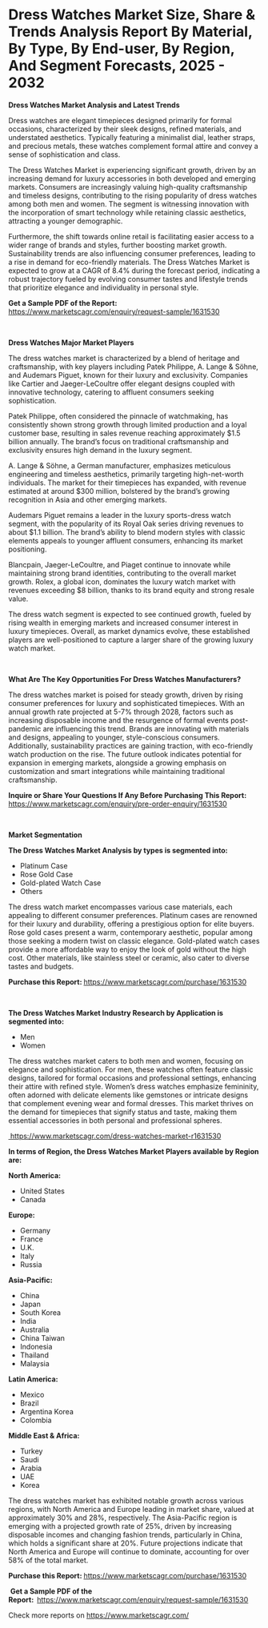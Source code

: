 <p><h1>Dress Watches Market Size, Share & Trends Analysis Report By Material, By Type, By End-user, By Region, And Segment Forecasts, 2025 - 2032</h1></p><p><strong>Dress Watches Market Analysis and Latest Trends</strong></p>
<p><p>Dress watches are elegant timepieces designed primarily for formal occasions, characterized by their sleek designs, refined materials, and understated aesthetics. Typically featuring a minimalist dial, leather straps, and precious metals, these watches complement formal attire and convey a sense of sophistication and class.</p><p>The Dress Watches Market is experiencing significant growth, driven by an increasing demand for luxury accessories in both developed and emerging markets. Consumers are increasingly valuing high-quality craftsmanship and timeless designs, contributing to the rising popularity of dress watches among both men and women. The segment is witnessing innovation with the incorporation of smart technology while retaining classic aesthetics, attracting a younger demographic.</p><p>Furthermore, the shift towards online retail is facilitating easier access to a wider range of brands and styles, further boosting market growth. Sustainability trends are also influencing consumer preferences, leading to a rise in demand for eco-friendly materials. The Dress Watches Market is expected to grow at a CAGR of 8.4% during the forecast period, indicating a robust trajectory fueled by evolving consumer tastes and lifestyle trends that prioritize elegance and individuality in personal style.</p></p>
<p><strong>Get a Sample PDF of the Report:&nbsp;</strong> <a href="https://www.marketscagr.com/enquiry/request-sample/1631530?utm_campaign=2107&utm_medium=2&utm_source=Github&utm_content=ia&utm_term=08022025&utm_id=dress-watches">https://www.marketscagr.com/enquiry/request-sample/1631530</a></p>
<p>&nbsp;</p>
<p><strong>Dress Watches Major Market Players</strong></p>
<p><p>The dress watches market is characterized by a blend of heritage and craftsmanship, with key players including Patek Philippe, A. Lange & Söhne, and Audemars Piguet, known for their luxury and exclusivity. Companies like Cartier and Jaeger-LeCoultre offer elegant designs coupled with innovative technology, catering to affluent consumers seeking sophistication.</p><p>Patek Philippe, often considered the pinnacle of watchmaking, has consistently shown strong growth through limited production and a loyal customer base, resulting in sales revenue reaching approximately $1.5 billion annually. The brand’s focus on traditional craftsmanship and exclusivity ensures high demand in the luxury segment.</p><p>A. Lange & Söhne, a German manufacturer, emphasizes meticulous engineering and timeless aesthetics, primarily targeting high-net-worth individuals. The market for their timepieces has expanded, with revenue estimated at around $300 million, bolstered by the brand’s growing recognition in Asia and other emerging markets.</p><p>Audemars Piguet remains a leader in the luxury sports-dress watch segment, with the popularity of its Royal Oak series driving revenues to about $1.1 billion. The brand’s ability to blend modern styles with classic elements appeals to younger affluent consumers, enhancing its market positioning.</p><p>Blancpain, Jaeger-LeCoultre, and Piaget continue to innovate while maintaining strong brand identities, contributing to the overall market growth. Rolex, a global icon, dominates the luxury watch market with revenues exceeding $8 billion, thanks to its brand equity and strong resale value.</p><p>The dress watch segment is expected to see continued growth, fueled by rising wealth in emerging markets and increased consumer interest in luxury timepieces. Overall, as market dynamics evolve, these established players are well-positioned to capture a larger share of the growing luxury watch market.</p></p>
<p>&nbsp;</p>
<p><strong>What Are The Key Opportunities For Dress Watches Manufacturers?</strong></p>
<p><p>The dress watches market is poised for steady growth, driven by rising consumer preferences for luxury and sophisticated timepieces. With an annual growth rate projected at 5-7% through 2028, factors such as increasing disposable income and the resurgence of formal events post-pandemic are influencing this trend. Brands are innovating with materials and designs, appealing to younger, style-conscious consumers. Additionally, sustainability practices are gaining traction, with eco-friendly watch production on the rise. The future outlook indicates potential for expansion in emerging markets, alongside a growing emphasis on customization and smart integrations while maintaining traditional craftsmanship.</p></p>
<p><strong>Inquire or Share Your Questions If Any Before Purchasing This Report:</strong> <a href="https://www.marketscagr.com/enquiry/pre-order-enquiry/1631530?utm_campaign=2107&utm_medium=2&utm_source=Github&utm_content=ia&utm_term=08022025&utm_id=dress-watches">https://www.marketscagr.com/enquiry/pre-order-enquiry/1631530</a></p>
<p>&nbsp;</p>
<p><strong>Market Segmentation</strong></p>
<p><strong>The Dress Watches Market Analysis by types is segmented into:</strong></p>
<p><ul><li>Platinum Case</li><li>Rose Gold Case</li><li>Gold-plated Watch Case</li><li>Others</li></ul></p>
<p><p>The dress watch market encompasses various case materials, each appealing to different consumer preferences. Platinum cases are renowned for their luxury and durability, offering a prestigious option for elite buyers. Rose gold cases present a warm, contemporary aesthetic, popular among those seeking a modern twist on classic elegance. Gold-plated watch cases provide a more affordable way to enjoy the look of gold without the high cost. Other materials, like stainless steel or ceramic, also cater to diverse tastes and budgets.</p></p>
<p><strong>Purchase this Report:&nbsp;</strong><a href="https://www.marketscagr.com/purchase/1631530?utm_campaign=2107&utm_medium=2&utm_source=Github&utm_content=ia&utm_term=08022025&utm_id=dress-watches">https://www.marketscagr.com/purchase/1631530</a></p>
<p>&nbsp;</p>
<p><strong>The Dress Watches Market Industry Research by Application is segmented into:</strong></p>
<p><ul><li>Men</li><li>Women</li></ul></p>
<p><p>The dress watches market caters to both men and women, focusing on elegance and sophistication. For men, these watches often feature classic designs, tailored for formal occasions and professional settings, enhancing their attire with refined style. Women’s dress watches emphasize femininity, often adorned with delicate elements like gemstones or intricate designs that complement evening wear and formal dresses. This market thrives on the demand for timepieces that signify status and taste, making them essential accessories in both personal and professional spheres.</p></p>
<p><a href="https://www.marketscagr.com/dress-watches-market-r1631530?utm_campaign=2107&utm_medium=2&utm_source=Github&utm_content=ia&utm_term=08022025&utm_id=dress-watches">&nbsp;https://www.marketscagr.com/dress-watches-market-r1631530</a></p>
<p><strong>In terms of Region, the Dress Watches Market Players available by Region are:</strong></p>
<p>
    <p> <strong> North America: </strong>
        <ul>
            <li>United States</li>
            <li>Canada</li>
        </ul>
        </p> 
    <p> <strong> Europe: </strong>
        <ul>
            <li>Germany</li>
            <li>France</li>
            <li>U.K.</li>
            <li>Italy</li>
            <li>Russia</li>
        </ul>
        </p> 
    <p> <strong> Asia-Pacific: </strong>
        <ul>
            <li>China</li>
            <li>Japan</li>
            <li>South Korea</li>
            <li>India</li>
            <li>Australia</li>
            <li>China Taiwan</li>
            <li>Indonesia</li>
            <li>Thailand</li>
            <li>Malaysia</li>
        </ul>
        </p> 
    <p> <strong> Latin America: </strong>
        <ul>
            <li>Mexico</li>
            <li>Brazil</li>
            <li>Argentina Korea</li>
            <li>Colombia</li>
        </ul>
        </p> 
    <p> <strong> Middle East & Africa: </strong>
        <ul>
            <li>Turkey</li>
            <li>Saudi</li>
            <li>Arabia</li>
            <li>UAE</li>
            <li>Korea</li>
        </ul>
    </p>
    </p>
<p><p>The dress watches market has exhibited notable growth across various regions, with North America and Europe leading in market share, valued at approximately 30% and 28%, respectively. The Asia-Pacific region is emerging with a projected growth rate of 25%, driven by increasing disposable incomes and changing fashion trends, particularly in China, which holds a significant share at 20%. Future projections indicate that North America and Europe will continue to dominate, accounting for over 58% of the total market.</p></p>
<p><strong>Purchase this Report: </strong><a href="https://www.marketscagr.com/purchase/1631530?utm_campaign=2107&utm_medium=2&utm_source=Github&utm_content=ia&utm_term=08022025&utm_id=dress-watches">https://www.marketscagr.com/purchase/1631530</a></p>
<p>&nbsp;<strong>Get a Sample PDF of the Report:&nbsp;&nbsp;</strong><a href="https://www.marketscagr.com/enquiry/request-sample/1631530?utm_campaign=2107&utm_medium=2&utm_source=Github&utm_content=ia&utm_term=08022025&utm_id=dress-watches">https://www.marketscagr.com/enquiry/request-sample/1631530</a></p>
<p><strong></strong></p>
<p>Check more reports on <a href="https://www.marketscagr.com/?utm_campaign=2107&utm_medium=2&utm_source=Github&utm_content=ia&utm_term=08022025&utm_id=dress-watches">https://www.marketscagr.com/</a></p>